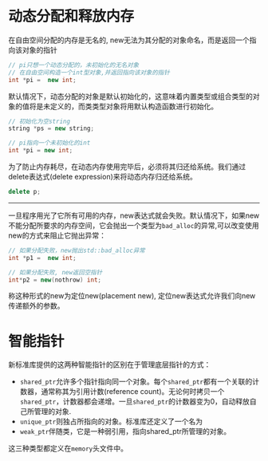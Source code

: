 # 动态分配和释放内存
在自由空间分配的内存是无名的, new无法为其分配的对象命名，而是返回一个指向该对象的指针
```C++
// pi只想一个动态分配的，未初始化的无名对象
// 在自由空间构造一个int型对象,并返回指向该对象的指针
int *pi =  new int;
```
默认情况下，动态分配的对象是默认初始化的，这意味着内置类型或组合类型的对象的值将是未定义的，而类类型对象将用默认构造函数进行初始化。
```C++
// 初始化为空string
string *ps = new string;

// pi指向一个未初始化的int
int *pi = new int;
```

为了防止内存耗尽，在动态内存使用完毕后，必须将其归还给系统。我们通过delete表达式(delete expression)来将动态内存归还给系统。
```C++
delete p;
```

---
一旦程序用光了它所有可用的内存，new表达式就会失败。默认情况下，如果new不能分配所要求的内存空间，它会抛出一个类型为`bad_alloc`的异常,可以改变使用new的方式来阻止它抛出异常：
```C++
// 如果分配失败，new抛出std::bad_alloc异常
int *p1 =  new int;

// 如果分配失败, new返回空指针
int*p2 = new(nothrow) int;
```
称这种形式的new为定位new(placement new), 定位new表达式允许我们向new传递额外的参数。

# 智能指针

新标准库提供的这两种智能指针的区别在于管理底层指针的方式：
- `shared_ptr`允许多个指针指向同一个对象。每个`shared_ptr`都有一个关联的计数器，通常称其为引用计数(reference count)。无论何时拷贝一个`shared_ptr`，计数器都会递增。一旦`shared_ptr`的计数器变为0，自动释放自己所管理的对象.
- `unique_ptr`则独占所指向的对象。标准库还定义了一个名为
- `weak_ptr`伴随类，它是一种弱引用，指向shared_ptr所管理的对象。

这三种类型都定义在`memory`头文件中。